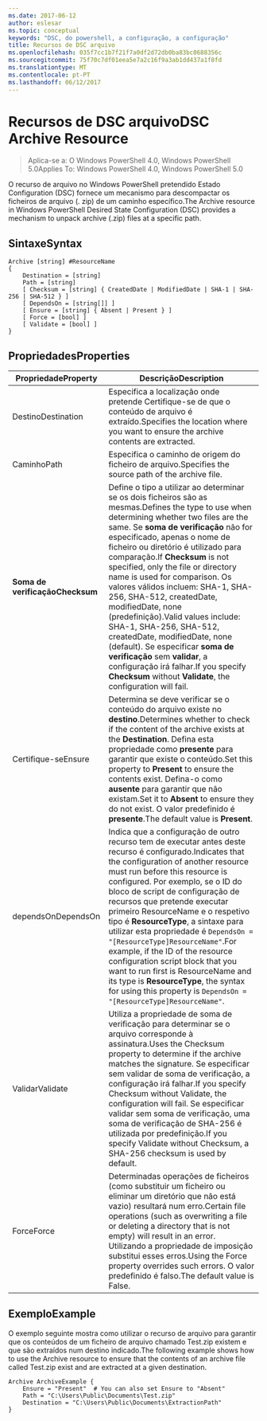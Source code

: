 ```yaml
---
ms.date: 2017-06-12
author: eslesar
ms.topic: conceptual
keywords: "DSC, do powershell, a configuração, a configuração"
title: Recursos de DSC arquivo
ms.openlocfilehash: 035f7cc1b7f21f7a0df2d72db0ba83bc0688356c
ms.sourcegitcommit: 75f70c7df01eea5e7a2c16f9a3ab1dd437a1f8fd
ms.translationtype: MT
ms.contentlocale: pt-PT
ms.lasthandoff: 06/12/2017
---
```

# <a name="dsc-archive-resource"></a><span data-ttu-id="c4d3b-103">Recursos de DSC arquivo</span><span class="sxs-lookup"><span data-stu-id="c4d3b-103">DSC Archive Resource</span></span>

> <span data-ttu-id="c4d3b-104">Aplica-se a: O Windows PowerShell 4.0, Windows PowerShell 5.0</span><span class="sxs-lookup"><span data-stu-id="c4d3b-104">Applies To: Windows PowerShell 4.0, Windows PowerShell 5.0</span></span>

<span data-ttu-id="c4d3b-105">O recurso de arquivo no Windows PowerShell pretendido Estado Configuration (DSC) fornece um mecanismo para descompactar os ficheiros de arquivo (. zip) de um caminho específico.</span><span class="sxs-lookup"><span data-stu-id="c4d3b-105">The Archive resource in Windows PowerShell Desired State Configuration (DSC) provides a mechanism to unpack archive (.zip) files at a specific path.</span></span>

## <a name="syntax"></a><span data-ttu-id="c4d3b-106">Sintaxe</span><span class="sxs-lookup"><span data-stu-id="c4d3b-106">Syntax</span></span> 
```MOF
Archive [string] #ResourceName
{
    Destination = [string]
    Path = [string]
    [ Checksum = [string] { CreatedDate | ModifiedDate | SHA-1 | SHA-256 | SHA-512 } ]
    [ DependsOn = [string[]] ]
    [ Ensure = [string] { Absent | Present } ]
    [ Force = [bool] ]
    [ Validate = [bool] ]
}
```

## <a name="properties"></a><span data-ttu-id="c4d3b-107">Propriedades</span><span class="sxs-lookup"><span data-stu-id="c4d3b-107">Properties</span></span>

|  <span data-ttu-id="c4d3b-108">Propriedade</span><span class="sxs-lookup"><span data-stu-id="c4d3b-108">Property</span></span>  |  <span data-ttu-id="c4d3b-109">Descrição</span><span class="sxs-lookup"><span data-stu-id="c4d3b-109">Description</span></span>   | 
|---|---| 
| <span data-ttu-id="c4d3b-110">Destino</span><span class="sxs-lookup"><span data-stu-id="c4d3b-110">Destination</span></span>| <span data-ttu-id="c4d3b-111">Especifica a localização onde pretende Certifique-se de que o conteúdo de arquivo é extraído.</span><span class="sxs-lookup"><span data-stu-id="c4d3b-111">Specifies the location where you want to ensure the archive contents are extracted.</span></span>| 
| <span data-ttu-id="c4d3b-112">Caminho</span><span class="sxs-lookup"><span data-stu-id="c4d3b-112">Path</span></span>| <span data-ttu-id="c4d3b-113">Especifica o caminho de origem do ficheiro de arquivo.</span><span class="sxs-lookup"><span data-stu-id="c4d3b-113">Specifies the source path of the archive file.</span></span>| 
| <span data-ttu-id="c4d3b-114">__Soma de verificação__</span><span class="sxs-lookup"><span data-stu-id="c4d3b-114">__Checksum__</span></span>| <span data-ttu-id="c4d3b-115">Define o tipo a utilizar ao determinar se os dois ficheiros são as mesmas.</span><span class="sxs-lookup"><span data-stu-id="c4d3b-115">Defines the type to use when determining whether two files are the same.</span></span> <span data-ttu-id="c4d3b-116">Se __soma de verificação__ não for especificado, apenas o nome de ficheiro ou diretório é utilizado para comparação.</span><span class="sxs-lookup"><span data-stu-id="c4d3b-116">If __Checksum__ is not specified, only the file or directory name is used for comparison.</span></span> <span data-ttu-id="c4d3b-117">Os valores válidos incluem: SHA-1, SHA-256, SHA-512, createdDate, modifiedDate, none (predefinição).</span><span class="sxs-lookup"><span data-stu-id="c4d3b-117">Valid values include: SHA-1, SHA-256, SHA-512, createdDate, modifiedDate, none (default).</span></span> <span data-ttu-id="c4d3b-118">Se especificar __soma de verificação__ sem __validar__, a configuração irá falhar.</span><span class="sxs-lookup"><span data-stu-id="c4d3b-118">If you specify __Checksum__ without __Validate__, the configuration will fail.</span></span>| 
| <span data-ttu-id="c4d3b-119">Certifique-se</span><span class="sxs-lookup"><span data-stu-id="c4d3b-119">Ensure</span></span>| <span data-ttu-id="c4d3b-120">Determina se deve verificar se o conteúdo do arquivo existe no __destino__.</span><span class="sxs-lookup"><span data-stu-id="c4d3b-120">Determines whether to check if the content of the archive exists at the __Destination__.</span></span> <span data-ttu-id="c4d3b-121">Defina esta propriedade como __presente__ para garantir que existe o conteúdo.</span><span class="sxs-lookup"><span data-stu-id="c4d3b-121">Set this property to __Present__ to ensure the contents exist.</span></span> <span data-ttu-id="c4d3b-122">Defina-o como __ausente__ para garantir que não existam.</span><span class="sxs-lookup"><span data-stu-id="c4d3b-122">Set it to __Absent__ to ensure they do not exist.</span></span> <span data-ttu-id="c4d3b-123">O valor predefinido é __presente__.</span><span class="sxs-lookup"><span data-stu-id="c4d3b-123">The default value is __Present__.</span></span>| 
| <span data-ttu-id="c4d3b-124">dependsOn</span><span class="sxs-lookup"><span data-stu-id="c4d3b-124">DependsOn</span></span> | <span data-ttu-id="c4d3b-125">Indica que a configuração de outro recurso tem de executar antes deste recurso é configurado.</span><span class="sxs-lookup"><span data-stu-id="c4d3b-125">Indicates that the configuration of another resource must run before this resource is configured.</span></span> <span data-ttu-id="c4d3b-126">Por exemplo, se o ID do bloco de script de configuração de recursos que pretende executar primeiro ResourceName e o respetivo tipo é __ResourceType__, a sintaxe para utilizar esta propriedade é `DependsOn = "[ResourceType]ResourceName"`.</span><span class="sxs-lookup"><span data-stu-id="c4d3b-126">For example, if the ID of the resource configuration script block that you want to run first is ResourceName and its type is __ResourceType__, the syntax for using this property is `DependsOn = "[ResourceType]ResourceName"`.</span></span>| 
| <span data-ttu-id="c4d3b-127">Validar</span><span class="sxs-lookup"><span data-stu-id="c4d3b-127">Validate</span></span>| <span data-ttu-id="c4d3b-128">Utiliza a propriedade de soma de verificação para determinar se o arquivo corresponde à assinatura.</span><span class="sxs-lookup"><span data-stu-id="c4d3b-128">Uses the Checksum property to determine if the archive matches the signature.</span></span> <span data-ttu-id="c4d3b-129">Se especificar sem validar de soma de verificação, a configuração irá falhar.</span><span class="sxs-lookup"><span data-stu-id="c4d3b-129">If you specify Checksum without Validate, the configuration will fail.</span></span> <span data-ttu-id="c4d3b-130">Se especificar validar sem soma de verificação, uma soma de verificação de SHA-256 é utilizada por predefinição.</span><span class="sxs-lookup"><span data-stu-id="c4d3b-130">If you specify Validate without Checksum, a SHA-256 checksum is used by default.</span></span>| 
| <span data-ttu-id="c4d3b-131">Force</span><span class="sxs-lookup"><span data-stu-id="c4d3b-131">Force</span></span>| <span data-ttu-id="c4d3b-132">Determinadas operações de ficheiros (como substituir um ficheiro ou eliminar um diretório que não está vazio) resultará num erro.</span><span class="sxs-lookup"><span data-stu-id="c4d3b-132">Certain file operations (such as overwriting a file or deleting a directory that is not empty) will result in an error.</span></span> <span data-ttu-id="c4d3b-133">Utilizando a propriedade de imposição substitui esses erros.</span><span class="sxs-lookup"><span data-stu-id="c4d3b-133">Using the Force property overrides such errors.</span></span> <span data-ttu-id="c4d3b-134">O valor predefinido é falso.</span><span class="sxs-lookup"><span data-stu-id="c4d3b-134">The default value is False.</span></span>| 

## <a name="example"></a><span data-ttu-id="c4d3b-135">Exemplo</span><span class="sxs-lookup"><span data-stu-id="c4d3b-135">Example</span></span>

<span data-ttu-id="c4d3b-136">O exemplo seguinte mostra como utilizar o recurso de arquivo para garantir que os conteúdos de um ficheiro de arquivo chamado Test.zip existem e que são extraídos num destino indicado.</span><span class="sxs-lookup"><span data-stu-id="c4d3b-136">The following example shows how to use the Archive resource to ensure that the contents of an archive file called Test.zip exist and are extracted at a given destination.</span></span>

```
Archive ArchiveExample {
    Ensure = "Present"  # You can also set Ensure to "Absent"
    Path = "C:\Users\Public\Documents\Test.zip"
    Destination = "C:\Users\Public\Documents\ExtractionPath"
} 
```

